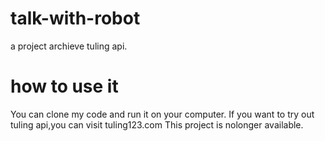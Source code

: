 # talk-with-robot
a project archieve tuling api.
# how to use it
You can clone my code and run it on your computer.
If you want to try out tuling api,you can visit tuling123.com
This project is nolonger available.
